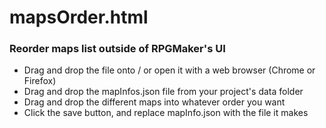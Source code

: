 # mapsOrder.html
### Reorder maps list outside of RPGMaker's UI

* Drag and drop the file onto / or open it with a web browser (Chrome or Firefox)
* Drag and drop the mapInfos.json file from your project's data folder
* Drag and drop the different maps into whatever order you want
* Click the save button, and replace mapInfo.json with the file it makes